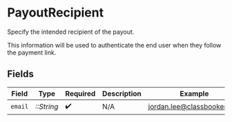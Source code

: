 # PayoutRecipient

Specify the intended recipient of the payout.

This information will be used to authenticate the end user when they follow the payment link.


## Fields

| Field                      | Type                       | Required                   | Description                | Example                    |
| -------------------------- | -------------------------- | -------------------------- | -------------------------- | -------------------------- |
| `email`                    | *::String*                 | :heavy_check_mark:         | N/A                        | jordan.lee@classbooker.dev |
